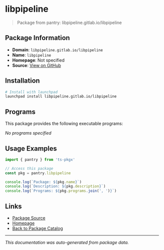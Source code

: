 # libpipeline

> Package from pantry: libpipeline.gitlab.io/libpipeline

## Package Information

- **Domain**: `libpipeline.gitlab.io/libpipeline`
- **Name**: `libpipeline`
- **Homepage**: Not specified
- **Source**: [View on GitHub](https://github.com/pkgxdev/pantry/tree/main/projects/libpipeline.gitlab.io/libpipeline/package.yml)

## Installation

```bash
# Install with launchpad
launchpad install libpipeline.gitlab.io/libpipeline
```

## Programs

This package provides the following executable programs:

*No programs specified*

## Usage Examples

```typescript
import { pantry } from 'ts-pkgx'

// Access this package
const pkg = pantry.libpipeline

console.log(`Package: ${pkg.name}`)
console.log(`Description: ${pkg.description}`)
console.log(`Programs: ${pkg.programs.join(', ')}`)
```

## Links

- [Package Source](https://github.com/pkgxdev/pantry/tree/main/projects/libpipeline.gitlab.io/libpipeline/package.yml)
- [Homepage](#)
- [Back to Package Catalog](../../../package-catalog.md)

---

*This documentation was auto-generated from package data.*
